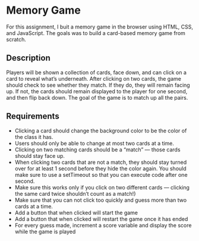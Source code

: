 # Memory Game

For this assignment, I buit a memory game in the browser using HTML, CSS, and JavaScript.
The goals was to build a card-based memory game from scratch.

## Description

Players will be shown a collection of cards, face down, and can click on a card to reveal what’s underneath.
After clicking on two cards, the game should check to see whether they match. If they do, they will remain facing up.
If not, the cards should remain displayed to the player for one second, and then flip back down.
The goal of the game is to match up all the pairs.

## Requirements

- Clicking a card should change the background color to be the color of the class it has.
- Users should only be able to change at most two cards at a time.
- Clicking on two matching cards should be a “match” — those cards should stay face up.
- When clicking two cards that are not a match, they should stay turned over for at least 1 second before they hide the color again. You should make sure to use a setTimeout so that you can execute code after one second.
- Make sure this works only if you click on two different cards — clicking the same card twice shouldn’t count as a match!)
- Make sure that you can not click too quickly and guess more than two cards at a time.
- Add a button that when clicked will start the game
- Add a button that when clicked will restart the game once it has ended
- For every guess made, increment a score variable and display the score while the game is played
